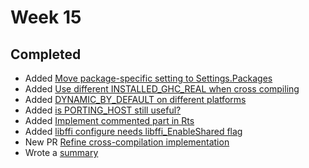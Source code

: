 Week 15
===

## Completed

- Added [Move package-specific setting to Settings.Packages](https://github.com/snowleopard/hadrian/issues/411)
- Added [Use different INSTALLED_GHC_REAL when cross compiling](https://github.com/snowleopard/hadrian/issues/409)
- Added [DYNAMIC\_BY\_DEFAULT on different platforms](https://github.com/snowleopard/hadrian/issues/408)
- Added [is PORTING_HOST still useful?](https://github.com/snowleopard/hadrian/issues/407)
- Added [Implement commented part in Rts](https://github.com/snowleopard/hadrian/issues/406)
- Added [libffi configure needs libffi_EnableShared flag](https://github.com/snowleopard/hadrian/issues/405)
- New PR [Refine cross-compilation implementation](https://github.com/snowleopard/hadrian/pull/410)
- Wrote a [summary](https://github.com/izgzhen/hadrian-soh17-notes/blob/master/final.md)
